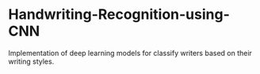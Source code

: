 # Handwriting-Recognition-using-CNN
Implementation of deep learning models for classify writers based on their writing styles.
